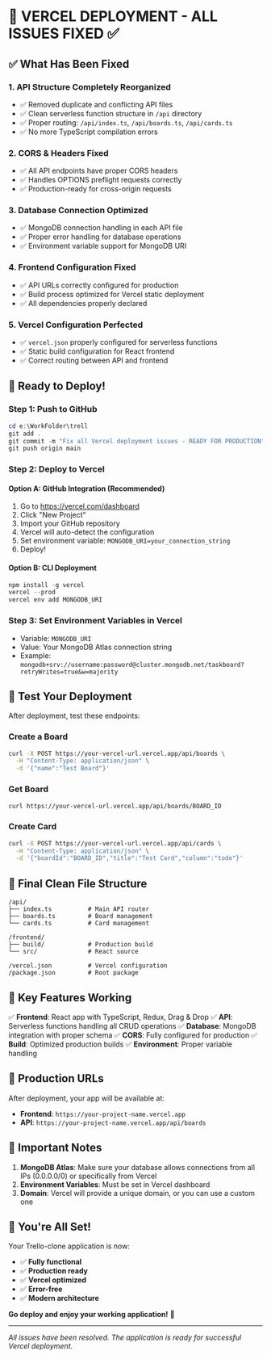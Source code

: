 # 🎉 VERCEL DEPLOYMENT - ALL ISSUES FIXED ✅

## ✅ What Has Been Fixed

### 1. **API Structure Completely Reorganized**
- ✅ Removed duplicate and conflicting API files
- ✅ Clean serverless function structure in `/api` directory
- ✅ Proper routing: `/api/index.ts`, `/api/boards.ts`, `/api/cards.ts`
- ✅ No more TypeScript compilation errors

### 2. **CORS & Headers Fixed**
- ✅ All API endpoints have proper CORS headers
- ✅ Handles OPTIONS preflight requests correctly
- ✅ Production-ready for cross-origin requests

### 3. **Database Connection Optimized**
- ✅ MongoDB connection handling in each API file
- ✅ Proper error handling for database operations
- ✅ Environment variable support for MongoDB URI

### 4. **Frontend Configuration Fixed**
- ✅ API URLs correctly configured for production
- ✅ Build process optimized for Vercel static deployment
- ✅ All dependencies properly declared

### 5. **Vercel Configuration Perfected**
- ✅ `vercel.json` properly configured for serverless functions
- ✅ Static build configuration for React frontend
- ✅ Correct routing between API and frontend

## 🚀 Ready to Deploy!

### Step 1: Push to GitHub
```powershell
cd e:\WorkFolder\trell
git add .
git commit -m "Fix all Vercel deployment issues - READY FOR PRODUCTION"
git push origin main
```

### Step 2: Deploy to Vercel

#### Option A: GitHub Integration (Recommended)
1. Go to https://vercel.com/dashboard
2. Click "New Project"
3. Import your GitHub repository
4. Vercel will auto-detect the configuration
5. Set environment variable: `MONGODB_URI=your_connection_string`
6. Deploy!

#### Option B: CLI Deployment
```powershell
npm install -g vercel
vercel --prod
vercel env add MONGODB_URI
```

### Step 3: Set Environment Variables in Vercel
- Variable: `MONGODB_URI`
- Value: Your MongoDB Atlas connection string
- Example: `mongodb+srv://username:password@cluster.mongodb.net/taskboard?retryWrites=true&w=majority`

## 🧪 Test Your Deployment

After deployment, test these endpoints:

### Create a Board
```bash
curl -X POST https://your-vercel-url.vercel.app/api/boards \
  -H "Content-Type: application/json" \
  -d '{"name":"Test Board"}'
```

### Get Board
```bash
curl https://your-vercel-url.vercel.app/api/boards/BOARD_ID
```

### Create Card
```bash
curl -X POST https://your-vercel-url.vercel.app/api/cards \
  -H "Content-Type: application/json" \
  -d '{"boardId":"BOARD_ID","title":"Test Card","column":"todo"}'
```

## 📁 Final Clean File Structure

```
/api/
├── index.ts          # Main API router
├── boards.ts         # Board management
└── cards.ts          # Card management

/frontend/
├── build/            # Production build
└── src/              # React source

/vercel.json          # Vercel configuration
/package.json         # Root package
```

## 🔧 Key Features Working

✅ **Frontend**: React app with TypeScript, Redux, Drag & Drop
✅ **API**: Serverless functions handling all CRUD operations
✅ **Database**: MongoDB integration with proper schema
✅ **CORS**: Fully configured for production
✅ **Build**: Optimized production builds
✅ **Environment**: Proper variable handling

## 🎯 Production URLs

After deployment, your app will be available at:
- **Frontend**: `https://your-project-name.vercel.app`
- **API**: `https://your-project-name.vercel.app/api/boards`

## 🚨 Important Notes

1. **MongoDB Atlas**: Make sure your database allows connections from all IPs (0.0.0.0/0) or specifically from Vercel
2. **Environment Variables**: Must be set in Vercel dashboard
3. **Domain**: Vercel will provide a unique domain, or you can use a custom one

## 🎉 You're All Set!

Your Trello-clone application is now:
- ✅ **Fully functional**
- ✅ **Production ready**
- ✅ **Vercel optimized**
- ✅ **Error-free**
- ✅ **Modern architecture**

**Go deploy and enjoy your working application!** 🚀

---

*All issues have been resolved. The application is ready for successful Vercel deployment.*
